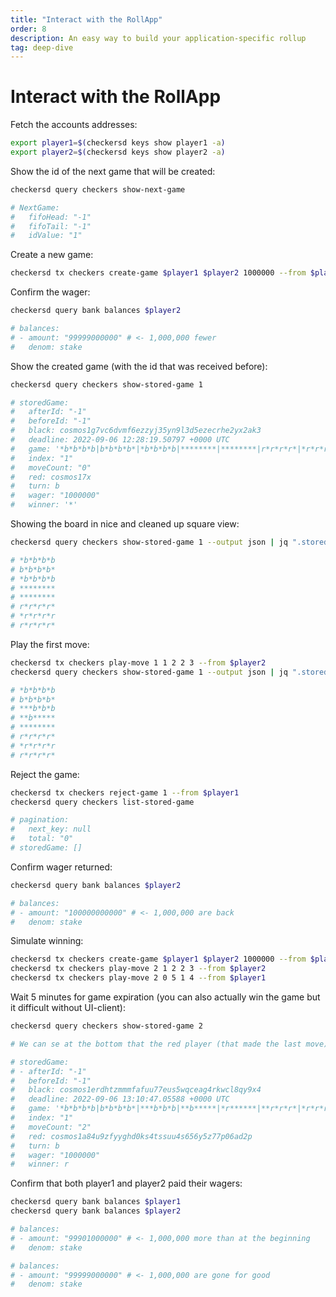 ```yaml
---
title: "Interact with the RollApp"
order: 8
description: An easy way to build your application-specific rollup
tag: deep-dive
---
```


# Interact with the RollApp

Fetch the accounts addresses:

```sh
export player1=$(checkersd keys show player1 -a)
export player2=$(checkersd keys show player2 -a)
```

Show the id of the next game that will be created:

```sh
checkersd query checkers show-next-game

# NextGame:
#   fifoHead: "-1"
#   fifoTail: "-1"
#   idValue: "1"
```

Create a new game:

```sh
checkersd tx checkers create-game $player1 $player2 1000000 --from $player1 --gas auto
```

Confirm the wager:

```sh
checkersd query bank balances $player2

# balances:
# - amount: "99999000000" # <- 1,000,000 fewer
#   denom: stake
```

Show the created game (with the id that was received before):

```sh
checkersd query checkers show-stored-game 1

# storedGame:
#   afterId: "-1"
#   beforeId: "-1"
#   black: cosmos1g7vc6dvmf6ezzyj35yn9l3d5ezecrhe2yx2ak3
#   deadline: 2022-09-06 12:28:19.50797 +0000 UTC
#   game: '*b*b*b*b|b*b*b*b*|*b*b*b*b|********|********|r*r*r*r*|*r*r*r*r|r*r*r*r*'
#   index: "1"
#   moveCount: "0"
#   red: cosmos17x
#   turn: b
#   wager: "1000000"
#   winner: '*'
```

Showing the board in nice and cleaned up square view:

```sh
checkersd query checkers show-stored-game 1 --output json | jq ".storedGame.game" | sed 's/"//g' | sed 's/|/\n/g'

# *b*b*b*b
# b*b*b*b*
# *b*b*b*b
# ********
# ********
# r*r*r*r*
# *r*r*r*r
# r*r*r*r*
```

Play the first move:

```sh
checkersd tx checkers play-move 1 1 2 2 3 --from $player2
checkersd query checkers show-stored-game 1 --output json | jq ".storedGame.game" | sed 's/"//g' | sed 's/|/\n/g'

# *b*b*b*b
# b*b*b*b*
# ***b*b*b
# **b*****
# ********
# r*r*r*r*
# *r*r*r*r
# r*r*r*r*
```

Reject the game:

```sh
checkersd tx checkers reject-game 1 --from $player1
checkersd query checkers list-stored-game

# pagination:
#   next_key: null
#   total: "0"
# storedGame: []
```

Confirm wager returned:

```sh
checkersd query bank balances $player2

# balances:
# - amount: "100000000000" # <- 1,000,000 are back
#   denom: stake
```

Simulate winning:

```sh
checkersd tx checkers create-game $player1 $player2 1000000 --from $player1 --gas auto
checkersd tx checkers play-move 2 1 2 2 3 --from $player2
checkersd tx checkers play-move 2 0 5 1 4 --from $player1
```

Wait 5 minutes for game expiration (you can also actually win the game but it difficult without UI-client):

```sh
checkersd query checkers show-stored-game 2

# We can se at the bottom that the red player (that made the last move) was win.

# storedGame:
# - afterId: "-1"
#   beforeId: "-1"
#   black: cosmos1erdhtzmmmfafuu77eus5wqceag4rkwcl8qy9x4
#   deadline: 2022-09-06 13:10:47.05588 +0000 UTC
#   game: '*b*b*b*b|b*b*b*b*|***b*b*b|**b*****|*r******|**r*r*r*|*r*r*r*r|r*r*r*r*'
#   index: "1"
#   moveCount: "2"
#   red: cosmos1a84u9zfyyghd0ks4tssuu4s656y5z77p06ad2p
#   turn: b
#   wager: "1000000"
#   winner: r
```

Confirm that both player1 and player2 paid their wagers:

```sh
checkersd query bank balances $player1
checkersd query bank balances $player2

# balances:
# - amount: "99901000000" # <- 1,000,000 more than at the beginning
#   denom: stake

# balances:
# - amount: "99999000000" # <- 1,000,000 are gone for good
#   denom: stake
```
